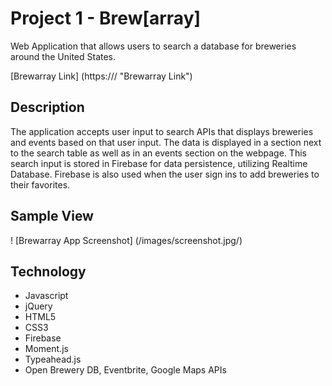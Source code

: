 # Project 1 - Brew[array]

Web Application that allows users to search a database for breweries around the United States.

[Brewarray Link]
(https:/// "Brewarray Link")

## Description
The application accepts user input to search APIs that displays breweries and events based on that user input. The data is displayed in a section next to the search table as well as in an events section on the webpage. This search input is stored in Firebase for data persistence, utilizing Realtime Database. Firebase is also used when the user sign ins to add breweries to their favorites. 

## Sample View

! [Brewarray App Screenshot]
(/images/screenshot.jpg/)

## Technology

+ Javascript
+ jQuery
+ HTML5
+ CSS3
+ Firebase
+ Moment.js
+ Typeahead.js
+ Open Brewery DB, Eventbrite, Google Maps APIs
